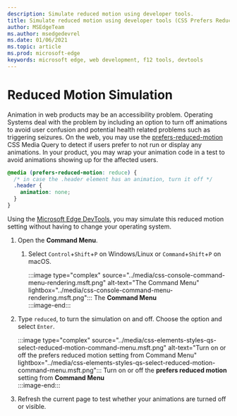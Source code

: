 ```yaml
---
description: Simulate reduced motion using developer tools.
title: Simulate reduced motion using developer tools (CSS Prefers Reduced Motion)
author: MSEdgeTeam
ms.author: msedgedevrel
ms.date: 01/06/2021
ms.topic: article
ms.prod: microsoft-edge
keywords: microsoft edge, web development, f12 tools, devtools
---
```

# Reduced Motion Simulation  

Animation in web products may be an accessibility problem.  Operating Systems deal with the problem by including an option to turn off animations to avoid user confusion and potential health related problems such as triggering seizures.  On the web, you may use the [prefers-reduced-motion][MDNPrefersReducedMotion] CSS Media Query to detect if users prefer to not run or display any animations.  In your product, you may wrap your animation code in a test to avoid animations showing up for the affected users.  

```css
@media (prefers-reduced-motion: reduce) {
  /* in case the .header element has an animation, turn it off */
  .header {
    animation: none;
  }
}
```  

Using the [Microsoft Edge DevTools][DevtoolsIndex], you may simulate this reduced motion setting without having to change your operating system.  

1.  Open the **Command Menu**.  
    1.  Select `Control`+`Shift`+`P` on Windows/Linux or `Command`+`Shift`+`P` on macOS.  
        
        :::image type="complex" source="../media/css-console-command-menu-rendering.msft.png" alt-text="The Command Menu" lightbox="../media/css-console-command-menu-rendering.msft.png":::
           The **Command Menu**  
        :::image-end:::  
        
1.  Type `reduced`, to turn the simulation on and off.  Choose the option and select `Enter`.  
    
    :::image type="complex" source="../media/css-elements-styles-qs-select-reduced-motion-command-menu.msft.png" alt-text="Turn on or off the prefers reduced motion setting from Command Menu" lightbox="../media/css-elements-styles-qs-select-reduced-motion-command-menu.msft.png":::
       Turn on or off the **prefers reduced motion** setting from **Command Menu**  
    :::image-end:::  
    
1.  Refresh the current page to test whether your animations are turned off or visible.  
    
<!-- links -->  

[DevtoolsIndex]: ../index.md "Microsoft Edge (Chromium) Developer Tools | Microsoft Docs"  

[MDNPrefersReducedMotion]: https://developer.mozilla.org/docs/Web/CSS/@media/prefers-reduced-motion "prefers-reduced-motion | MDN"  
